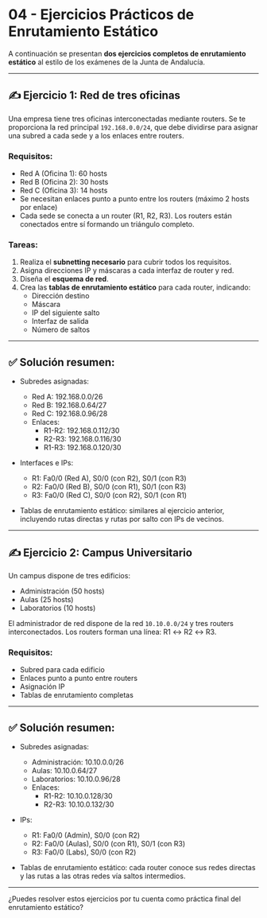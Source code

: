 # 04 - Ejercicios Prácticos de Enrutamiento Estático

A continuación se presentan **dos ejercicios completos de enrutamiento estático** al estilo de los exámenes de la Junta de Andalucía.

---

## ✍️ Ejercicio 1: Red de tres oficinas

Una empresa tiene tres oficinas interconectadas mediante routers. Se te proporciona la red principal `192.168.0.0/24`, que debe dividirse para asignar una subred a cada sede y a los enlaces entre routers. 

### Requisitos:

- Red A (Oficina 1): 60 hosts
- Red B (Oficina 2): 30 hosts
- Red C (Oficina 3): 14 hosts
- Se necesitan enlaces punto a punto entre los routers (máximo 2 hosts por enlace)
- Cada sede se conecta a un router (R1, R2, R3). Los routers están conectados entre sí formando un triángulo completo.

### Tareas:

1. Realiza el **subnetting necesario** para cubrir todos los requisitos.
2. Asigna direcciones IP y máscaras a cada interfaz de router y red.
3. Diseña el **esquema de red**.
4. Crea las **tablas de enrutamiento estático** para cada router, indicando:
   - Dirección destino
   - Máscara
   - IP del siguiente salto
   - Interfaz de salida
   - Número de saltos

---

## ✅ Solución resumen:

- Subredes asignadas:
  - Red A: 192.168.0.0/26
  - Red B: 192.168.0.64/27
  - Red C: 192.168.0.96/28
  - Enlaces: 
    - R1-R2: 192.168.0.112/30
    - R2-R3: 192.168.0.116/30
    - R1-R3: 192.168.0.120/30

- Interfaces e IPs:
  - R1: Fa0/0 (Red A), S0/0 (con R2), S0/1 (con R3)
  - R2: Fa0/0 (Red B), S0/0 (con R1), S0/1 (con R3)
  - R3: Fa0/0 (Red C), S0/0 (con R2), S0/1 (con R1)

- Tablas de enrutamiento estático: similares al ejercicio anterior, incluyendo rutas directas y rutas por salto con IPs de vecinos.

---

## ✍️ Ejercicio 2: Campus Universitario

Un campus dispone de tres edificios:
- Administración (50 hosts)
- Aulas (25 hosts)
- Laboratorios (10 hosts)

El administrador de red dispone de la red `10.10.0.0/24` y tres routers interconectados. Los routers forman una línea: R1 ↔ R2 ↔ R3.

### Requisitos:

- Subred para cada edificio
- Enlaces punto a punto entre routers
- Asignación IP
- Tablas de enrutamiento completas

---

## ✅ Solución resumen:

- Subredes asignadas:
  - Administración: 10.10.0.0/26
  - Aulas: 10.10.0.64/27
  - Laboratorios: 10.10.0.96/28
  - Enlaces:
    - R1-R2: 10.10.0.128/30
    - R2-R3: 10.10.0.132/30

- IPs:
  - R1: Fa0/0 (Admin), S0/0 (con R2)
  - R2: Fa0/0 (Aulas), S0/0 (con R1), S0/1 (con R3)
  - R3: Fa0/0 (Labs), S0/0 (con R2)

- Tablas de enrutamiento estático: cada router conoce sus redes directas y las rutas a las otras redes vía saltos intermedios.

---

¿Puedes resolver estos ejercicios por tu cuenta como práctica final del enrutamiento estático?